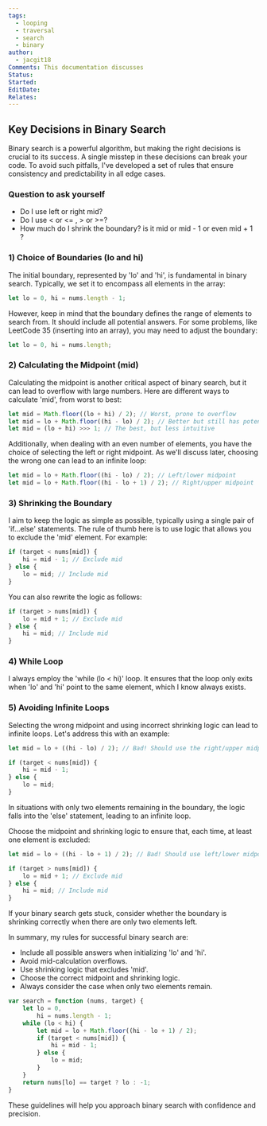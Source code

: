 ```yaml
---
tags:
  - looping
  - traversal
  - search
  - binary
author:
  - jacgit18
Comments: This documentation discusses
Status: 
Started: 
EditDate: 
Relates:
---
```

## Key Decisions in Binary Search

Binary search is a powerful algorithm, but making the right decisions is crucial to its success. A single misstep in these decisions can break your code. To avoid such pitfalls, I've developed a set of rules that ensure consistency and predictability in all edge cases.

### Question to ask yourself
- Do I use left or right mid? 
- Do I use < or <= , > or >=? 
- How much do I shrink the boundary? is it mid or mid - 1 or even mid + 1 ? 


### 1) Choice of Boundaries (lo and hi)

The initial boundary, represented by 'lo' and 'hi', is fundamental in binary search. Typically, we set it to encompass all elements in the array:

```javascript
let lo = 0, hi = nums.length - 1;
```

However, keep in mind that the boundary defines the range of elements to search from. It should include all potential answers. For some problems, like LeetCode 35 (inserting into an array), you may need to adjust the boundary:

```javascript
let lo = 0, hi = nums.length;
```

### 2) Calculating the Midpoint (mid)

Calculating the midpoint is another critical aspect of binary search, but it can lead to overflow with large numbers. Here are different ways to calculate 'mid', from worst to best:

```javascript
let mid = Math.floor((lo + hi) / 2); // Worst, prone to overflow
let mid = lo + Math.floor((hi - lo) / 2); // Better but still has potential issues
let mid = (lo + hi) >>> 1; // The best, but less intuitive
```

Additionally, when dealing with an even number of elements, you have the choice of selecting the left or right midpoint. As we'll discuss later, choosing the wrong one can lead to an infinite loop:

```javascript
let mid = lo + Math.floor((hi - lo) / 2); // Left/lower midpoint
let mid = lo + Math.floor((hi - lo + 1) / 2); // Right/upper midpoint
```

### 3) Shrinking the Boundary

I aim to keep the logic as simple as possible, typically using a single pair of 'if...else' statements. The rule of thumb here is to use logic that allows you to exclude the 'mid' element. For example:

```javascript
if (target < nums[mid]) {
    hi = mid - 1; // Exclude mid
} else {
    lo = mid; // Include mid
}
```

You can also rewrite the logic as follows:

```javascript
if (target > nums[mid]) {
    lo = mid + 1; // Exclude mid
} else {
    hi = mid; // Include mid
}
```

### 4) While Loop

I always employ the 'while (lo < hi)' loop. It ensures that the loop only exits when 'lo' and 'hi' point to the same element, which I know always exists.

### 5) Avoiding Infinite Loops

Selecting the wrong midpoint and using incorrect shrinking logic can lead to infinite loops. Let's address this with an example:

```javascript
let mid = lo + ((hi - lo) / 2); // Bad! Should use the right/upper midpoint

if (target < nums[mid]) {
    hi = mid - 1;
} else {
    lo = mid;
}
```

In situations with only two elements remaining in the boundary, the logic falls into the 'else' statement, leading to an infinite loop.

Choose the midpoint and shrinking logic to ensure that, each time, at least one element is excluded:

```javascript
let mid = lo + ((hi - lo + 1) / 2); // Bad! Should use left/lower midpoint

if (target > nums[mid]) {
    lo = mid + 1; // Exclude mid
} else {
    hi = mid; // Include mid
}
```

If your binary search gets stuck, consider whether the boundary is shrinking correctly when there are only two elements left.

In summary, my rules for successful binary search are:

- Include all possible answers when initializing 'lo' and 'hi'.
- Avoid mid-calculation overflows.
- Use shrinking logic that excludes 'mid'.
- Choose the correct midpoint and shrinking logic.
- Always consider the case when only two elements remain.

```javascript
var search = function (nums, target) {
    let lo = 0,
        hi = nums.length - 1;
    while (lo < hi) {
        let mid = lo + Math.floor((hi - lo + 1) / 2);
        if (target < nums[mid]) {
            hi = mid - 1;
        } else {
            lo = mid;
        }
    }
    return nums[lo] == target ? lo : -1;
}
```

These guidelines will help you approach binary search with confidence and precision.